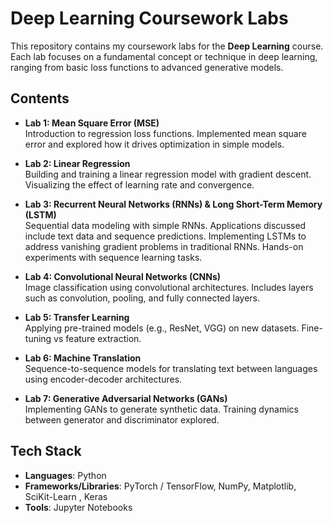 # Deep Learning Coursework Labs

This repository contains my coursework labs for the **Deep Learning** course. Each lab focuses on a fundamental concept or technique in deep learning, ranging from basic loss functions to advanced generative models.  

## Contents

- **Lab 1: Mean Square Error (MSE)**  
  Introduction to regression loss functions. Implemented mean square error and explored how it drives optimization in simple models.  

- **Lab 2: Linear Regression**  
  Building and training a linear regression model with gradient descent. Visualizing the effect of learning rate and convergence.  

- **Lab 3: Recurrent Neural Networks (RNNs) & Long Short-Term Memory (LSTM)**  
  Sequential data modeling with simple RNNs. Applications discussed include text data and sequence predictions.
  Implementing LSTMs to address vanishing gradient problems in traditional RNNs. Hands-on experiments with sequence learning tasks.  

- **Lab 4: Convolutional Neural Networks (CNNs)**  
  Image classification using convolutional architectures. Includes layers such as convolution, pooling, and fully connected layers.  

- **Lab 5: Transfer Learning**  
  Applying pre-trained models (e.g., ResNet, VGG) on new datasets. Fine-tuning vs feature extraction.  

- **Lab 6: Machine Translation**  
  Sequence-to-sequence models for translating text between languages using encoder-decoder architectures.  

- **Lab 7: Generative Adversarial Networks (GANs)**  
  Implementing GANs to generate synthetic data. Training dynamics between generator and discriminator explored.  

## Tech Stack

- **Languages**: Python  
- **Frameworks/Libraries**: PyTorch / TensorFlow, NumPy, Matplotlib, SciKit-Learn , Keras
- **Tools**: Jupyter Notebooks  


